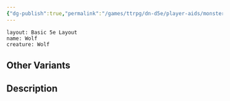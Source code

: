 ```yaml
---
{"dg-publish":true,"permalink":"/games/ttrpg/dn-d5e/player-aids/monsters/wolf/","tags":["TTRPG/DND/5e"],"noteIcon":""}
---
```



```statblock
layout: Basic 5e Layout
name: Wolf
creature: Wolf 
```
## Other Variants

## Description
